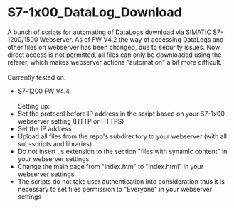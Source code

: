 # S7-1x00_DataLog_Download
A bunch of scripts for automating of DataLogs download via SIMATIC S7-1200/1500 Webserver. As of FW V4.2 the way of accessing DataLogs and other files on webserver has been changed, due to security issues. Now direct access is not permitted, all files can only be downloaded using the referer, which makes webserver actions "automation" a bit more difficult.
<br /><br />
Currently tested on:
 - S7-1200 FW V4.4.
 <br /><br />
Setting up:
 - Set the protocol before IP address in the script based on your S7-1x00 webserver setting (HTTP or HTTPS)
 - Set the IP address
 - Upload all files from the repo's subdirectory to your webserver (with all sub-scripts and libraries)
 - Do not insert .js extension to the section "files with synamic content" in your webserver settings
 - Change the main page from "index.htm" to "index.html" in your webserver settings
 - The scripts do not take user authentication into consideration thus it is necessary to set files permission to "Everyone" in your webserver settings

